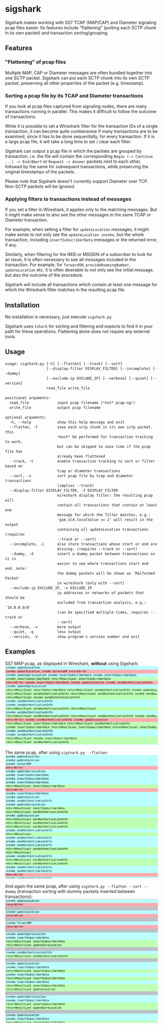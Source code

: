 # sigshark

Sigshark makes working with SS7 TCAP (MAP/CAP) and Diameter signaling
pcap files easier. Its features include "flattening" (putting each
SCTP chunk in its own packet) and transaction sorting/grouping.

## Features

### "Flattening" of pcap files

Multiple MAP, CAP or Diameter messages are often bundled together into
one SCTP packet. Sigshark can put each SCTP chunk into its own SCTP
packet, preserving all other properties of the packet
(e.g. timestamp).

### Sorting a pcap file by its TCAP and Diameter transactions

If you look at pcap files captured from signaling nodes, there are
many transactions running in parallel. This makes it difficult to
follow the outcome of transactions.

While it is possible to set a Wireshark filter for the transaction IDs
of a single transaction, it can become quite cumbersome if many
transactions are to be examined, since it has to be done sequentially,
for every transaction. If it is a large pcap file, it will take a long
time to set / clear each filter.

Sigshark can output a pcap file in which the packets are grouped by
transaction, i.e. the file will contain the corresponding `Begin (->
Continue ...) -> End/Abort` or `Request -> Answer` packets next to
each other, followed by the same for subsequent transactions, while
preserving the original timestamps of the packets.

Please note that Sigshark doesn't currently support Diameter over
TCP. Non-SCTP packets will be ignored.

### Applying filters to transactions instead of messages

If you set a filter in Wireshark, it applies only to the matching
messages. But it might make sense to also see the other messages in
the same TCAP or Diameter transaction.

For example, when setting a filter for `updateLocation` messages, it
might make sense to not only see the `updateLocation invoke`, but the
whole transaction, including `insertSubscriberData` messages or the
returned error, if any.

Similarly, when filtering for the IMSI or MSISDN of a subscriber to
look for an issue, it is often necessary to see all messages included
in the transaction. For example, for `forwardSM`,
`provideRoamingNumber`, `updateLocation` etc, it is often desirable to
not only see the initial message, but also the outcome of the
procedure.

Sigshark will include all transactions which contain at least one
message for which the Wireshark filter matches in the resulting pcap
file.

## Installation

No installation is necessary, just execute `sigshark.py`.

Sigshark uses `tshark` for sorting and filtering and expects to find
it in your path for these operations. Flattening alone does _not_
require any external tools.

## Usage

```
usage: sigshark.py [-h] [--flatten] [--track] [--sort]
                   [--display-filter DISPLAY_FILTER] [--incomplete] [--dummy]
                   [--exclude-ip EXCLUDE_IP] [--verbose] [--quiet] [--version]
                   read_file write_file

positional arguments:
  read_file             input pcap filename (*not* pcap-ng!)
  write_file            output pcap filename

optional arguments:
  -h, --help            show this help message and exit
  --flatten, -f         save each sctp chunk in its own sctp packet. this
                        *must* be performed for transaction tracking to work,
                        but can be skipped to save time if the pcap file has
                        already been flattened
  --track, -t           enable transaction tracking to sort or filter based on
                        tcap or diameter transactions
  --sort, -s            sort pcap file by tcap and diameter transactions
                        (implies --track)
  --display-filter DISPLAY_FILTER, -Y DISPLAY_FILTER
                        wireshark display filter: the resulting pcap will
                        contain all transactions that contain at least one
                        message for which the filter matches, e.g.:
                        'gsm_old.localValue == 2' will result in the output
                        containing all updateLocation transactions (requires
                        --track or --sort)
  --incomplete, -i      also store transactions whose start or end are
                        missing. (requires --track or --sort)
  --dummy, -d           insert a dummy packet between transactions so it is
                        easier to see where transactions start and end. note:
                        the dummy packets will be shown as 'Malformed Packet'
                        in wireshark (only with --sort)
  --exclude-ip EXCLUDE_IP, -x EXCLUDE_IP
                        ip addresses or networks of packets that should be
                        excluded from transaction analysis, e.g.: '10.0.0.0/8'
                        (can be specified multiple times, requires --track or
                        --sort)
  --verbose, -v         more output
  --quiet, -q           less output
  --version, -V         show program's version number and exit
```

## Examples

SS7 MAP pcap, as displayed in Wireshark, **without** using Sigshark:
![MAP pcap displayed in Wireshark without Sigshark](https://github.com/2b-as/i/raw/master/map-pcap-without-sigshark.png)

The same pcap, after using `sigshark.py --flatten`:
![MAP pcap displayed in Wireshark with flattening](https://github.com/2b-as/i/raw/master/map-pcap-with-sigshark-flatten.png)

And again the same pcap, after using `sigshark.py --flatten --sort
--dummy` (transaction sorting with dummy packets inserted between
transactions):
![MAP pcap displayed in Wireshark with transaction sorting](https://github.com/2b-as/i/raw/master/map-pcap-with-sigshark-transaction-sort.png)
